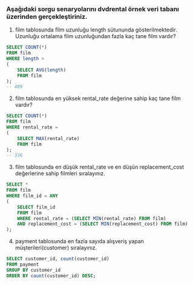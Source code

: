 ### Aşağıdaki sorgu senaryolarını dvdrental örnek veri tabanı üzerinden gerçekleştiriniz.

1. film tablosunda film uzunluğu length sütununda gösterilmektedir. Uzunluğu ortalama film uzunluğundan fazla kaç tane film vardır?
```sql
SELECT COUNT(*) 
FROM film 
WHERE length >
(
	SELECT AVG(length) 
	FROM film
);
-- 489
```
2. film tablosunda en yüksek rental_rate değerine sahip kaç tane film vardır?
```sql
SELECT COUNT(*) 
FROM film 
WHERE rental_rate =
(
	SELECT MAX(rental_rate) 
	FROM film
);
-- 336
```
3. film tablosunda en düşük rental_rate ve en düşün replacement_cost değerlerine sahip filmleri sıralayınız.
```sql
SELECT * 
FROM film 
WHERE film_id = ANY
(
	SELECT film_id
	FROM film
	WHERE rental_rate = (SELECT MIN(rental_rate) FROM film) 
	AND replacement_cost = (SELECT MIN(replacement_cost) FROM film)
);
```
4. payment tablosunda en fazla sayıda alışveriş yapan müşterileri(customer) sıralayınız.
```sql
SELECT customer_id, count(customer_id)
FROM payment
GROUP BY customer_id
ORDER BY count(customer_id) DESC;
```
